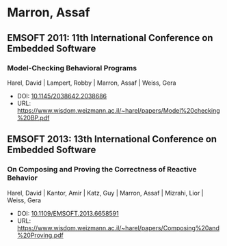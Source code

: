 # Marron, Assaf

## EMSOFT 2011: 11th International Conference on Embedded Software

### Model-Checking Behavioral Programs
Harel, David | Lampert, Robby | Marron, Assaf | Weiss, Gera
* DOI: [10.1145/2038642.2038686](https://doi.org/10.1145/2038642.2038686)
* URL: <https://www.wisdom.weizmann.ac.il/~harel/papers/Model%20checking%20BP.pdf>

## EMSOFT 2013: 13th International Conference on Embedded Software

### On Composing and Proving the Correctness of Reactive Behavior
Harel, David | Kantor, Amir | Katz, Guy | Marron, Assaf | Mizrahi, Lior | Weiss, Gera
* DOI: [10.1109/EMSOFT.2013.6658591](https://doi.org/10.1109/EMSOFT.2013.6658591)
* URL: <https://www.wisdom.weizmann.ac.il/~harel/papers/Composing%20and%20Proving.pdf>

